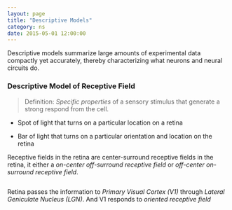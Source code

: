 ```yaml
---
layout: page
title: "Descriptive Models"
category: ns
date: 2015-05-01 12:00:00
---
```


Descriptive models summarize large amounts of experimental data compactly yet accurately, thereby characterizing what neurons and neural circuits do.

### Descriptive Model of Receptive Field

> Definition: _Specific properties_ of a sensory stimulus that generate a strong respond from the cell.

+ Spot of light that turns on a particular location on a retina

+ Bar of light that turns on a particular orientation and location on the retina

Receptive fields in the retina are center-surround receptive fields in the retina, it either a _on-center off-surround receptive field_ or _off-center on-surround receptive field_.

<div>
<p>
<center>
    <img class="img-responsive" src="http://rt.dgyblog.com/images/center_surround_rf.png" alt="">
</center>
</p>
</div>

Retina passes the information to _Primary Visual Cortex (V1)_ through _Lateral Geniculate Nucleus (LGN)_. And V1 responds to _oriented receptive field_

<div>
<p>
<center>
    <img class="img-responsive" src="http://rt.dgyblog.com/images/oriented_rf.png" alt="">
</center>
</p>
</div>

